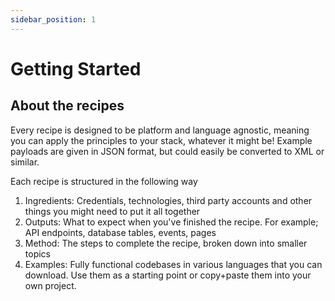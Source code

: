 ```yaml
---
sidebar_position: 1
---
```


# Getting Started

## About the recipes

Every recipe is designed to be platform and language agnostic, meaning you can apply the principles to your stack, whatever it might be! Example payloads are given in JSON format, but could easily be converted to XML or similar.

Each recipe is structured in the following way
  1. Ingredients: Credentials, technologies, third party accounts and other things you might need to put it all together
  2. Outputs: What to expect when you've finished the recipe. For example; API endpoints, database tables, events, pages
  3. Method: The steps to complete the recipe, broken down into smaller topics
  4. Examples: Fully functional codebases in various languages that you can download. Use them as a starting point or copy+paste them into your own project.
